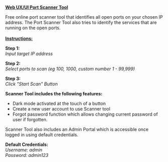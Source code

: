 <b><u>Web UX/UI Port Scanner Tool</u></b>

Free online port scanner tool that identifies all open ports on your chosen IP address. The Port Scanner Tool also tries to identify the services that are running on the open ports.
<br>
<br>
<b><u>Instructions:</u></b>

<b>Step 1:</b>
<br>
<i>Input target IP address</i>

<b>Step 2:</b>
<br>
<i>Select ports to scan (eg 100, 1000, custom number 1 - 99,999)</i>

<b>Step 3:</b>
<br>
<i>Click "Start Scan" Button</i>


<b>Scanner Tool includes the following features:</b>
- Dark mode activated at the touch of a button
- Create a new user account to use Scanner tool
- Forgot password function which allows changing current password of user if forgotten.


Scanner Tool also includes an Admin Portal which is accessible once logged in using default credentials.

<b>Default Credentials:</b>
<br>
<i>Username: admin</i>
<br>
<i>Password: admin123</i>
